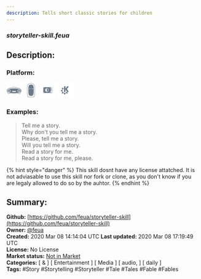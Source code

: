 ```yaml
---
description: Tells short classic stories for children
---
```


### _storyteller-skill.feua_  
## Description:  
  
  
  
### Platform:  
 ![Mark I](../.gitbook/assets/mark-1-icon.png)  ![Mark II](../.gitbook/assets/mark-2-icon.png)  ![Picroft](../.gitbook/assets/picroft-icon.png)  ![plasmoid](../.gitbook/assets/kde.png)   
### Examples:  
> Tell me a story.  
> Why don't you tell me a story.  
> Please, tell me a story.  
> Will you tell me a story.  
> Read a story for me.  
> Read a story for me, please.  
  
{% hint style="danger" %}
This skill dosnt have any license attatched. It is not adviasable to use this skill nor fork or clone, as you don't know if you are legaly allowed to do so by the auhtor.
{% endhint %}
  
## Summary:  
**Github:** [https://github.com/feua/storyteller-skill](https://github.com/feua/storyteller-skill)  
**Owner:** [@feua](https://github.com/feua)  
**Created:** 2020 Mar 08 14:14:04 UTC  **Last updated:** 2020 Mar 08 17:19:49 UTC  
**License:** No License  
**Market status:** [Not in Market](https://market.mycroft.ai/skill/)  
**Categories:** [ & ] [ Entertainment ] [ Media ] [ audio, ] [ daily ]   
**Tags:** \#Story \#Storytelling \#Storyteller \#Tale \#Tales \#Fable \#Fables   
